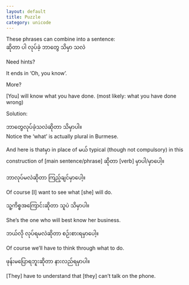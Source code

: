 ```yaml
---
layout: default
title: Puzzle
category: unicode
---
```


<p>These phrases can combine into a sentence:<br>
<span class='mm3'>ဆိုတာ ပါ လုပ်ခဲ့ ဘာတွေ သိမှာ သလဲ</span></p>

<p class='my'>Need hints?</p>
<p class='hide-this'>It ends in ‘Oh, you know’.</p>

<p class='my'>More?</p>
<p class='hide-this'>[You] will know what you have done. (most likely: what you have done wrong)</p>

<p class='my'>Solution:</p>
<p class='hide-this'><span class='mm3'>ဘာတွေလုပ်ခဲ့သလဲဆိုတာ သိမှာပါ။</span><br>
Notice the ‘what’ is actually plural in Burmese.</p>

<p>And here is that<span class='mm3'>မှာ </span> in place of <span class='mm3'>မယ် </span> typical (though not compulsory) in this construction of [main sentence/phrase] <span class='mm3'> ဆိုတာ</span> [verb] <span class='mm3'>မှာပါ</span>/<span class='mm3'>မှာပေါ့။</span></p>

<p class='my'><span class='mm3'>ဘာလုပ်မလဲဆိုတာ ကြည့်ချင်မှာပေါ့။</span></p>
<p class='hide-this'>Of course [I] want to see what [she] will do.</p>
<p class='my'><span class='mm3'>သူ့ကိစ္စအကြောင်းဆိုတာ သူပဲ သိမှာပါ။</span></p>
<p class='hide-this'>She’s the one who will best know her business.</p>
<p class='my'><span class='mm3'>ဘယ်လို လုပ်ရမလဲဆိုတာ စဉ်းစားရမှာပေါ့။</span></p>
<p class='hide-this'>Of course we’ll have to think through what to do.</p>
<p class='my'><span class='mm3'>ဖုန်းမပြောရဘူးဆိုတာ နားလည်ရမှာပါ။</span></p>
<p class='hide-this'>[They] have to understand that [they] can’t talk on the phone.</p>
